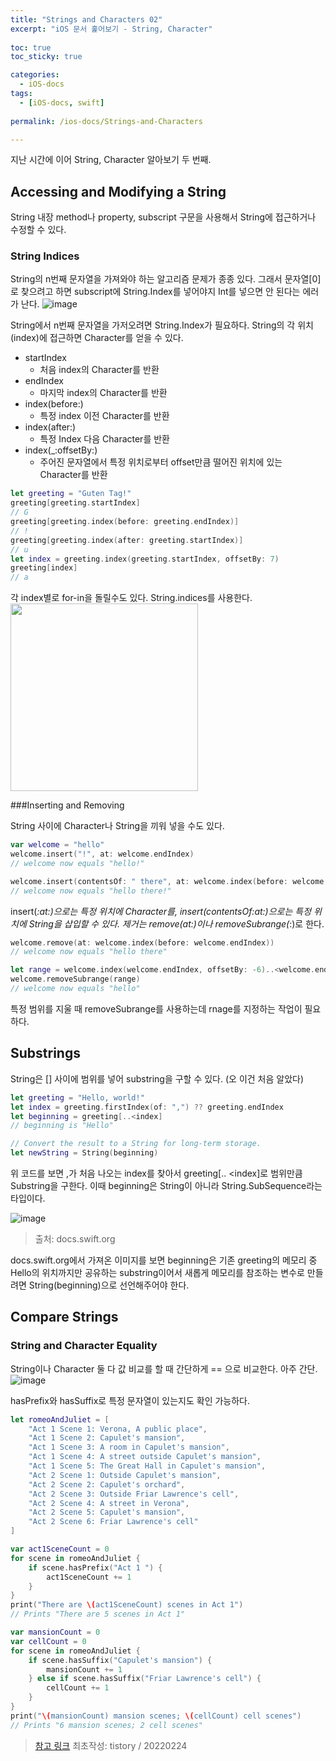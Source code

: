 ```yaml
---
title: "Strings and Characters 02"
excerpt: "iOS 문서 훑어보기 - String, Character"
  
toc: true
toc_sticky: true

categories:
  - iOS-docs
tags:
  - [iOS-docs, swift]
  
permalink: /ios-docs/Strings-and-Characters

---
```

지난 시간에 이어 String, Character 알아보기 두 번째.

## Accessing and Modifying a String
String 내장 method나 property, subscript 구문을 사용해서 String에 접근하거나 수정할 수 있다.

### String Indices

String의 n번째 문자열을 가져와야 하는 알고리즘 문제가 종종 있다. 그래서 문자열[0]로 찾으려고 하면 subscript에 String.Index를 넣어야지 Int를 넣으면 안 된다는 에러가 난다.
![image](https://user-images.githubusercontent.com/22000470/184156628-7031b420-59aa-4cb4-8552-556c6ae08bea.png)


String에서 n번째 문자열을 가저오려면 String.Index가 필요하다. String의 각 위치(index)에 접근하면 Character를 얻을 수 있다.
- startIndex
   - 처음 index의 Character를 반환
- endIndex
   - 마지막 index의 Character를 반환
- index(before:)
   - 특정 index 이전 Character를 반환
- index(after:)
   - 특정 Index 다음 Character를 반환
- index(_:offsetBy:)
   - 주어진 문자열에서 특정 위치로부터 offset만큼 떨어진 위치에 있는 Character를 반환

```swift
let greeting = "Guten Tag!"
greeting[greeting.startIndex]
// G
greeting[greeting.index(before: greeting.endIndex)]
// !
greeting[greeting.index(after: greeting.startIndex)]
// u
let index = greeting.index(greeting.startIndex, offsetBy: 7)
greeting[index]
// a
```

각 index별로 for-in을 돌릴수도 있다. String.indices를 사용한다.
<img src="https://user-images.githubusercontent.com/22000470/184156993-9f90fec5-3794-4880-b792-a5a5dda061bc.png" width="300">

###Inserting and Removing

String 사이에 Character나 String을 끼워 넣을 수도 있다.

```swift
var welcome = "hello"
welcome.insert("!", at: welcome.endIndex)
// welcome now equals "hello!"

welcome.insert(contentsOf: " there", at: welcome.index(before: welcome.endIndex))
// welcome now equals "hello there!"
```

insert(_:at:)으로는 특정 위치에 Character를, insert(contentsOf:at:)으로는 특정 위치에 String을 삽입할 수 있다.
제거는 remove(at:)이나 removeSubrange(_:)로 한다.

```swift
welcome.remove(at: welcome.index(before: welcome.endIndex))
// welcome now equals "hello there"

let range = welcome.index(welcome.endIndex, offsetBy: -6)..<welcome.endIndex
welcome.removeSubrange(range)
// welcome now equals "hello"
```

특정 범위를 지울 때 removeSubrange를 사용하는데 rnage를 지정하는 작업이 필요하다.

## Substrings
String은 [] 사이에 범위를 넣어 substring을 구할 수 있다. (오 이건 처음 알았다)

```swift
let greeting = "Hello, world!"
let index = greeting.firstIndex(of: ",") ?? greeting.endIndex
let beginning = greeting[..<index]
// beginning is "Hello"

// Convert the result to a String for long-term storage.
let newString = String(beginning)
```

위 코드를 보면 ,가 처음 나오는 index를 찾아서 greeting[.. <index]로 범위만큼 Substring을 구한다.
이때 beginning은 String이 아니라 String.SubSequence라는 타입이다.

![image](https://user-images.githubusercontent.com/22000470/184157405-85d96edb-4114-4a4a-8a01-d3e0d90d9ae7.png)
> 출처: docs.swift.org

docs.swift.org에서 가져온 이미지를 보면 beginning은 기존 greeting의 메모리 중 Hello의 위치까지만 공유하는 substring이어서 새롭게 메모리를 참조하는 변수로 만들려면 String(beginning)으로 선언해주어야 한다.

## Compare Strings
### String and Character Equality

String이나 Character 둘 다 값 비교를 할 때 간단하게 == 으로 비교한다. 아주 간단.
![image](https://user-images.githubusercontent.com/22000470/184157507-11394e00-783b-49a0-85b3-e7312bb70656.png)

hasPrefix와 hasSuffix로 특정 문자열이 있는지도 확인 가능하다.

```swift
let romeoAndJuliet = [
    "Act 1 Scene 1: Verona, A public place",
    "Act 1 Scene 2: Capulet's mansion",
    "Act 1 Scene 3: A room in Capulet's mansion",
    "Act 1 Scene 4: A street outside Capulet's mansion",
    "Act 1 Scene 5: The Great Hall in Capulet's mansion",
    "Act 2 Scene 1: Outside Capulet's mansion",
    "Act 2 Scene 2: Capulet's orchard",
    "Act 2 Scene 3: Outside Friar Lawrence's cell",
    "Act 2 Scene 4: A street in Verona",
    "Act 2 Scene 5: Capulet's mansion",
    "Act 2 Scene 6: Friar Lawrence's cell"
]

var act1SceneCount = 0
for scene in romeoAndJuliet {
    if scene.hasPrefix("Act 1 ") {
        act1SceneCount += 1
    }
}
print("There are \(act1SceneCount) scenes in Act 1")
// Prints "There are 5 scenes in Act 1"

var mansionCount = 0
var cellCount = 0
for scene in romeoAndJuliet {
    if scene.hasSuffix("Capulet's mansion") {
        mansionCount += 1
    } else if scene.hasSuffix("Friar Lawrence's cell") {
        cellCount += 1
    }
}
print("\(mansionCount) mansion scenes; \(cellCount) cell scenes")
// Prints "6 mansion scenes; 2 cell scenes"
```


> [참고 링크](https://docs.swift.org/swift-book/LanguageGuide/StringsAndCharacters.html)
> 최초작성: tistory / 20220224
